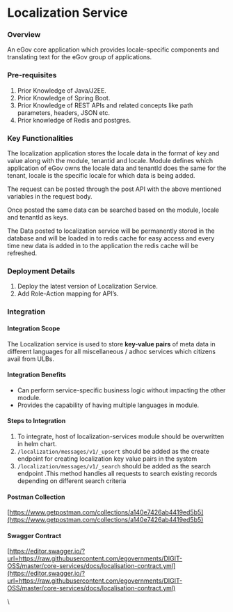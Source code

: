 # Localization Service

### Overview <a href="#overview" id="overview"></a>

An eGov core application which provides locale-specific components and translating text for the eGov group of applications.

### Pre-requisites <a href="#pre-requisites" id="pre-requisites"></a>

1. Prior Knowledge of Java/J2EE.
2. Prior Knowledge of Spring Boot.
3. Prior Knowledge of REST APIs and related concepts like path parameters, headers, JSON etc.
4. Prior knowledge of Redis and postgres.

### Key Functionalities <a href="#key-functionalities" id="key-functionalities"></a>

The localization application stores the locale data in the format of key and value along with the module, tenantid and locale. Module defines which application of eGov owns the locale data and tenantId does the same for the tenant, locale is the specific locale for which data is being added. &#x20;



The request can be posted through the post API with the above mentioned variables in the request body.



Once posted the same data can be searched based on the module, locale and tenantId as keys.



The Data posted to localization service will be permanently stored in the database and will be loaded in to redis cache for easy access and every time new data is added in to the application the redis cache will be refreshed.

### Deployment Details <a href="#deployment-details" id="deployment-details"></a>

1. Deploy the latest version of Localization Service.
2. Add Role-Action mapping for API’s.

### Integration <a href="#integration" id="integration"></a>

#### Integration Scope <a href="#integration-scope" id="integration-scope"></a>

The Localization service is used to store **key-value pairs** of meta data in different languages for all miscellaneous / adhoc services which citizens avail from ULBs.

#### Integration Benefits <a href="#integration-benefits" id="integration-benefits"></a>

* Can perform service-specific business logic without impacting the other module.
* Provides the capability of having multiple languages in module.

#### Steps to Integration <a href="#steps-to-integration" id="steps-to-integration"></a>

1. To integrate, host of localization-services module should be overwritten in helm chart.
2. `/localization/messages/v1/_upsert` should be added as the create endpoint for creating localization key value pairs in the system
3. `/localization/messages/v1/_search` should be added as the search endpoint .This method handles all requests to search existing records depending on different search criteria

&#x20;

#### Postman Collection <a href="#postman-collection" id="postman-collection"></a>

[https://www.getpostman.com/collections/a140e7426ab4419ed5b5](https://www.getpostman.com/collections/a140e7426ab4419ed5b5)

#### Swagger Contract <a href="#swagger-contract" id="swagger-contract"></a>

[https://editor.swagger.io/?url=https://raw.githubusercontent.com/egovernments/DIGIT-OSS/master/core-services/docs/localisation-contract.yml](https://editor.swagger.io/?url=https://raw.githubusercontent.com/egovernments/DIGIT-OSS/master/core-services/docs/localisation-contract.yml)

\
